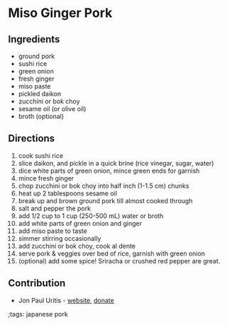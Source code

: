 # Miso Ginger Pork

## Ingredients

- ground pork
- sushi rice
- green onion
- fresh ginger
- miso paste
- pickled daikon
- zucchini or bok choy
- sesame oil (or olive oil)
- broth (optional)

## Directions

1. cook sushi rice
2. slice daikon, and pickle in a quick brine (rice vinegar, sugar, water)
3. dice white parts of green onion, mince green ends for garnish
4. mince fresh ginger
5. chop zucchini or bok choy into half inch (1-1.5 cm) chunks
6. heat up 2 tablespoons sesame oil
7. break up and brown ground pork till almost cooked through
8. salt and pepper the pork
9. add 1/2 cup to 1 cup (250-500 mL) water or broth
10. add white parts of green onion and ginger
11. add miso paste to taste
12. simmer stirring occasionally
13. add zucchini or bok choy, cook al dente
14. serve pork & veggies over bed of rice, garnish with green onion
15. (optional) add some spice! Sriracha or crushed red pepper are great.

## Contribution

- Jon Paul Uritis - [website](https://jonpauluritis.com), [donate](http://paypal.me/jppope)

;tags: japanese pork
